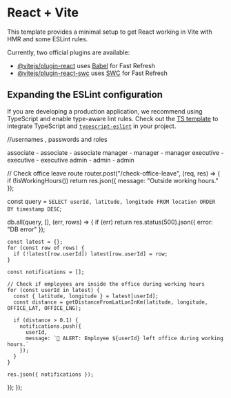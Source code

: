 # React + Vite

This template provides a minimal setup to get React working in Vite with HMR and some ESLint rules.

Currently, two official plugins are available:

- [@vitejs/plugin-react](https://github.com/vitejs/vite-plugin-react/blob/main/packages/plugin-react/README.md) uses [Babel](https://babeljs.io/) for Fast Refresh
- [@vitejs/plugin-react-swc](https://github.com/vitejs/vite-plugin-react-swc) uses [SWC](https://swc.rs/) for Fast Refresh

## Expanding the ESLint configuration

If you are developing a production application, we recommend using TypeScript and enable type-aware lint rules. Check out the [TS template](https://github.com/vitejs/vite/tree/main/packages/create-vite/template-react-ts) to integrate TypeScript and [`typescript-eslint`](https://typescript-eslint.io) in your project.




//usernames , passwords and roles

associate - associate - associate
manager - manager - manager
executive - executive - executive
admin - admin - admin


// Check office leave route
router.post("/check-office-leave", (req, res) => {
  if (!isWorkingHours()) return res.json({ message: "Outside working hours." });

  const query = `SELECT userId, latitude, longitude FROM location ORDER BY timestamp DESC`;

  db.all(query, [], (err, rows) => {
    if (err) return res.status(500).json({ error: "DB error" });

    const latest = {};
    for (const row of rows) {
      if (!latest[row.userId]) latest[row.userId] = row;
    }

    const notifications = [];

    // Check if employees are inside the office during working hours
    for (const userId in latest) {
      const { latitude, longitude } = latest[userId];
      const distance = getDistanceFromLatLonInKm(latitude, longitude, OFFICE_LAT, OFFICE_LNG);

      if (distance > 0.1) {
        notifications.push({
          userId,
          message: `🚨 ALERT: Employee ${userId} left office during working hours.`
        });
      }
    }

    res.json({ notifications });
  });
});
